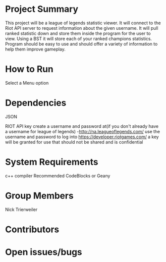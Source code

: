 # Project Summary
This project will be a league of legends statistic viewer. It will connect to the Riot API server to request information about the given username. It will pull ranked statistic down and store them inside the program for the user to view. Using a BST it will store each of your ranked champions statistics.
Program should be easy to use and should offer a variety of information to help them improve gameplay.

# How to Run
Select a Menu option
# Dependencies
JSON 

RIOT API key
  create a username and password at(if you don't already have a username for league of legends)
  -http://na.leagueoflegends.com/
  use the username and password to log into https://developer.riotgames.com/
  a key will be granted for use that should not be shared and is confidential
  
# System Requirements
c++ compiler
Recommended CodeBlocks or Geany
# Group Members
Nick Trierweiler

# Contributors

# Open issues/bugs
